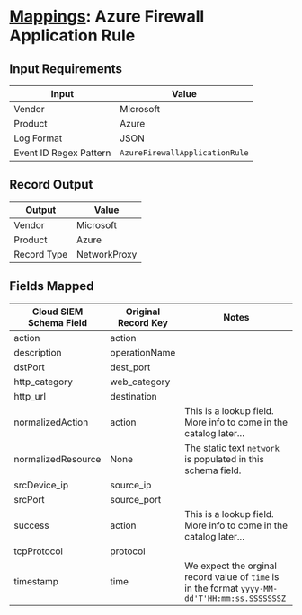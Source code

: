 # [Mappings](README.md): Azure Firewall Application Rule

## Input Requirements

|Input|Value|
|-----|-----|
|Vendor|Microsoft|
|Product|Azure|
|Log Format|JSON|
|Event ID Regex Pattern|`AzureFirewallApplicationRule`|

## Record Output

|Output|Value|
|------|-----|
|Vendor|Microsoft|
|Product|Azure|
|Record Type|NetworkProxy|

## Fields Mapped

|Cloud SIEM Schema Field|Original Record Key|Notes|
|-----------------------|-------------------|-----|
|action|action||
|description|operationName||
|dstPort|dest_port||
|http_category|web_category||
|http_url|destination||
|normalizedAction|action|This is a lookup field. More info to come in the catalog later...|
|normalizedResource|None|The static text `network` is populated in this schema field.|
|srcDevice_ip|source_ip||
|srcPort|source_port||
|success|action|This is a lookup field. More info to come in the catalog later...|
|tcpProtocol|protocol||
|timestamp|time|We expect the orginal record value of `time` is in the format `yyyy-MM-dd'T'HH:mm:ss.SSSSSSSZ`|

